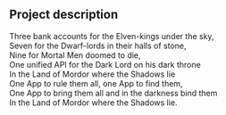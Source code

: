 ## Project description

Three bank accounts for the Elven-kings under the sky,  
Seven for the Dwarf-lords in their halls of stone,  
Nine for Mortal Men doomed to die,  
One unified API for the Dark Lord on his dark throne  
In the Land of Mordor where the Shadows lie  
One App to rule them all, one App to find them,  
One App to bring them all and in the darkness bind them  
In the Land of Mordor where the Shadows lie.

